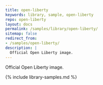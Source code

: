 ```yaml
---
title: open-liberty
keywords: library, sample, open-liberty
repo: open-liberty
layout: docs
permalink: /samples/library/open-liberty/
sitemap: false
redirect_from:
- /samples/open-liberty/
description: |
  Official Open Liberty image.
---
```


Official Open Liberty image.


{% include library-samples.md %}
